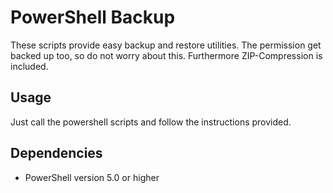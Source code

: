 # PowerShell Backup

These scripts provide easy backup and restore utilities. The permission get backed up too, so do not worry about this. Furthermore ZIP-Compression is included.

## Usage

Just call the powershell scripts and follow the instructions provided.

## Dependencies

* PowerShell version 5.0 or higher
